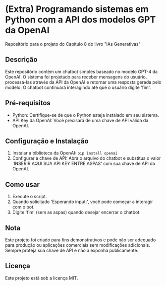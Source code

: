 # (Extra) Programando sistemas em Python com a API dos modelos GPT da OpenAI
Repositório para o projeto do Capítulo 8 do livro "IAs Generativas"

## Descrição
Este repositório contém um chatbot simples baseado no modelo GPT-4 da OpenAI. O sistema foi projetado para receber mensagens do usuário, processá-las através da API da OpenAI e retornar uma resposta gerada pelo modelo. O chatbot continuará interagindo até que o usuário digite 'fim'.

## Pré-requisitos
- Python: Certifique-se de que o Python esteja instalado em seu sistema.
- API Key da OpenAI: Você precisará de uma chave de API válida da OpenAI.

## Configuração e Instalação
1. Instalar a biblioteca da OpenAI:
`pip install openai`
2. Configurar a chave de API: Abra o arquivo do chatbot e substitua o valor 'INSERIR AQUI SUA API KEY ENTRE ASPAS' com sua chave de API da OpenAI.

## Como usar
1. Execute o script.
2. Quando solicitado 'Esperando input:', você pode começar a interagir com o bot.
3. Digite 'fim' (sem as aspas) quando desejar encerrar o chatbot.

## Nota
Este projeto foi criado para fins demonstrativos e pode não ser adequado para produção ou aplicações comerciais sem modificações adicionais. Sempre proteja sua chave de API e não a exponha publicamente.

## Licença
Este projeto está sob a licença MIT.

